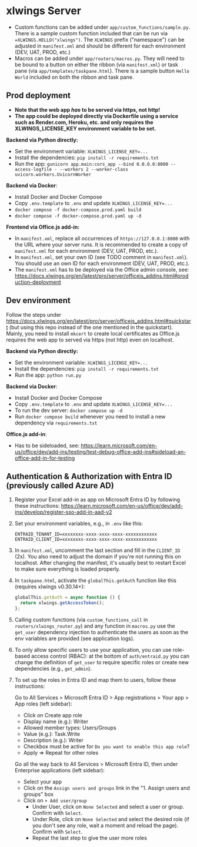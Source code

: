 # xlwings Server

* Custom functions can be added under `app/custom_functions/sample.py`. There is a sample custom function included that can be run via `=XLWINGS.HELLO("xlwings")`. The `XLWINGS` prefix ("namespace") can be adjusted in `manifest.xml` and should be different for each environment (DEV, UAT, PROD, etc.)
* Macros can be added under `app/routers/macros.py`. They will need to be bound to a button on either the ribbon (via `manifest.xml`) or task pane (via `app/templates/taskpane.html`). There is a sample button `Hello World` included on both the ribbon and task pane.

## Prod deployment

* **Note that the web app *has* to be served via https, not http!**
* **The app could be deployed directly via Dockerfile using a service such as Render.com, Heroku, etc. and only requires the XLWINGS_LICENSE_KEY environment variable to be set.**

**Backend via Python directly:**

* Set the environment variable: `XLWINGS_LICENSE_KEY=...`
* Install the dependencies: `pip install -r requirements.txt`
* Run the app: `gunicorn app.main:cors_app --bind 0.0.0.0:8000 --access-logfile - --workers 2 --worker-class uvicorn.workers.UvicornWorker`

**Backend via Docker**:

* Install Docker and Docker Compose
* Copy `.env.template` to `.env` and update `XLWINGS_LICENSE_KEY=...`
* `docker compose -f docker-compose.prod.yaml build`
* `docker compose -f docker-compose.prod.yaml up -d`

**Frontend via Office.js add-in:**

* In `manifest.xml`, replace all occurrences of `https://127.0.0.1:8000` with the URL where your server runs. It is recommended to create a copy of `manifest.xml` for each environment (DEV, UAT, PROD, etc.).
* In `manifest.xml`, set your own ID (see TODO comment in `manifest.xml`). You should use an own ID for each environment (DEV, UAT, PROD, etc.).
* The `manifest.xml` has to be deployed via the Office admin console, see: https://docs.xlwings.org/en/latest/pro/server/officejs_addins.html#production-deployment

## Dev environment

Follow the steps under https://docs.xlwings.org/en/latest/pro/server/officejs_addins.html#quickstart (but using this repo instead of the one mentioned in the quickstart). Mainly, you need to install `mkcert` to create local certificates as Office.js requires the web app to served via https (not http) even on localhost.

**Backend via Python directly:**

* Set the environment variable: `XLWINGS_LICENSE_KEY=...`
* Install the dependencies: `pip install -r requirements.txt`
* Run the app: `python run.py`

**Backend via Docker**:

* Install Docker and Docker Compose
* Copy `.env.template` to `.env` and update `XLWINGS_LICENSE_KEY=...`
* To run the dev server: `docker compose up -d`
* Run `docker compose build` whenever you need to install a new dependency via `requirements.txt`

**Office.js add-in**:

* Has to be sideloaded, see: https://learn.microsoft.com/en-us/office/dev/add-ins/testing/test-debug-office-add-ins#sideload-an-office-add-in-for-testing


## Authentication & Authorization with Entra ID (previously called Azure AD)

1. Register your Excel add-in as app on Microsoft Entra ID by following these instructions: https://learn.microsoft.com/en-us/office/dev/add-ins/develop/register-sso-add-in-aad-v2

2. Set your environment variables, e.g., in `.env` like this:

   ```
   ENTRAID_TENANT_ID=xxxxxxxx-xxxx-xxxx-xxxx-xxxxxxxxxxxx
   ENTRAID_CLIENT_ID=xxxxxxxx-xxxx-xxxx-xxxx-xxxxxxxxxxxx
   ```

3. In `manifest.xml`, uncomment the last section and fill in the `CLIENT_ID` (2x). You also need to adjust the domain if you're not running this on localhost. After changing the manifest, it's usually best to restart Excel to make sure everything is loaded properly.

4. In `taskpane.html`, activate the `globalThis.getAuth` function like this (requires xlwings v0.30.14+):

   ```js
   globalThis.getAuth = async function () {
     return xlwings.getAccessToken();
   };
   ```

5. Calling custom functions (via `custom_functions_call` in `routers/xlwings_router.py`) and any function in `macros.py` use the `get_user` dependency injection to authenticate the users as soon as the env variables are provided (see application logs).

6. To only allow specific users to use your application, you can use role-based access control (RBAC): at the bottom of `auth/entraid.py` you can change the definition of `get_user` to require specific roles or create new dependencies (e.g., `get_admin`).

7. To set up the roles in Entra ID and map them to users, follow these instructions:

   Go to All Services > Microsoft Entra ID > App registrations > Your app > App roles (left sidebar):
   
   * Click on Create app role
   * Display name (e.g.): Writer
   * Allowed member types: Users/Groups
   * Value (e.g.): Task.Write
   * Description (e.g.): Writer
   * Checkbox must be active for `Do you want to enable this app role`?
   * Apply => Repeat for other roles
   
   Go all the way back to All Services > Microsoft Entra ID, then under Enterprise applications (left sidebar):
   
   * Select your app
   * Click on the `Assign users and groups` link in the "1. Assign users and groups" box
   * Click on `+ Add user/group`
       * Under User, click on `None Selected` and select a user or group. Confirm with `Select`.
       * Under Role, click on `None Selected` and select the desired role (if you don't see any role, wait a moment and reload the page). Confirm with `Select`.
       * Repeat the last step to give the user more roles
